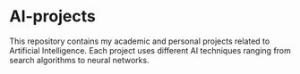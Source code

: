 # AI-projects
This repository contains my academic and personal projects related to Artificial Intelligence. Each project uses different AI techniques ranging from search algorithms to neural networks.
